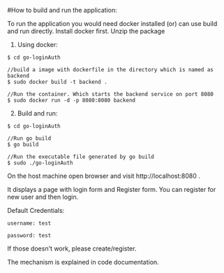 #How to build and run the application:

To run the application you would need docker installed (or) can use build and run directly. Install docker first.
Unzip the package

1. Using docker:
```
$ cd go-loginAuth

//build a image with dockerfile in the directory which is named as backend
$ sudo docker build -t backend .

//Run the container. Which starts the backend service on port 8080
$ sudo docker run -d -p 8080:8080 backend

```

2. Build and run:
```
$ cd go-loginAuth

//Run go build
$ go build

//Run the executable file generated by go build 
$ sudo ./go-loginAuth

```

On the host machine open browser and visit http://localhost:8080 .

It displays a page with login form and Register form. You can register for new user and then login.

Default Credentials:
```
username: test

password: test

```
If those doesn't work, please create/register.

The mechanism is explained in code documentation.

